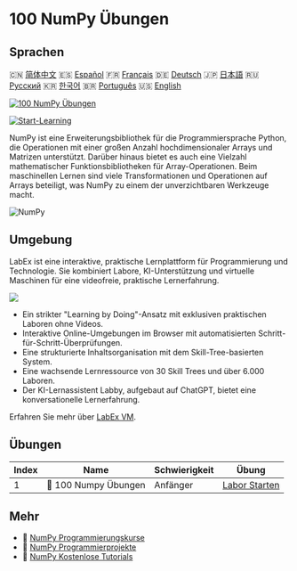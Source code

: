 # 100 NumPy Übungen

## Sprachen

🇨🇳 [简体中文](README_zh.md) 🇪🇸 [Español](README_es.md) 🇫🇷 [Français](README_fr.md) 🇩🇪 [Deutsch](README_de.md) 🇯🇵 [日本語](README_ja.md) 🇷🇺 [Русский](README_ru.md) 🇰🇷 [한국어](README_ko.md) 🇧🇷 [Português](README_pt.md) 🇺🇸 [English](README.md) 

[![100 NumPy Übungen](https://cover-creator.labex.io/100-numpy-exercises.png?lang=de)](https://labex.io/de/courses/100-numpy-exercises)

[![Start-Learning](https://img.shields.io/badge/Start-Learning-whitesmoke?style=for-the-badge)](https://labex.io/de/courses/100-numpy-exercises)

NumPy ist eine Erweiterungsbibliothek für die Programmiersprache Python, die Operationen mit einer großen Anzahl hochdimensionaler Arrays und Matrizen unterstützt. Darüber hinaus bietet es auch eine Vielzahl mathematischer Funktionsbibliotheken für Array-Operationen. Beim maschinellen Lernen sind viele Transformationen und Operationen auf Arrays beteiligt, was NumPy zu einem der unverzichtbaren Werkzeuge macht.

![NumPy](https://img.shields.io/badge/NumPy-whitesmoke?style=for-the-badge&logo=numpy)


## Umgebung

LabEx ist eine interaktive, praktische Lernplattform für Programmierung und Technologie. Sie kombiniert Labore, KI-Unterstützung und virtuelle Maschinen für eine videofreie, praktische Lernerfahrung.

![](https://tutorial-screenshot.getvm.io/images/vm-1725247253.png)

- Ein strikter "Learning by Doing"-Ansatz mit exklusiven praktischen Laboren ohne Videos.
- Interaktive Online-Umgebungen im Browser mit automatisierten Schritt-für-Schritt-Überprüfungen.
- Eine strukturierte Inhaltsorganisation mit dem Skill-Tree-basierten System.
- Eine wachsende Lernressource von 30 Skill Trees und über 6.000 Laboren.
- Der KI-Lernassistent Labby, aufgebaut auf ChatGPT, bietet eine konversationelle Lernerfahrung.

Erfahren Sie mehr über [LabEx VM](https://support.labex.io/using-labex/virtual-machine).

## Übungen

|   Index | Name                 | Schwierigkeit   | Übung                                                                                          |
|---------|----------------------|-----------------|------------------------------------------------------------------------------------------------|
|       1 | 📖 100 Numpy Übungen | Anfänger        | <a target='_blank' href='https://labex.io/de/labs/100-numpy-exercises-20746'>Labor Starten</a> |

## Mehr

- 🔗 [NumPy Programmierungskurse](https://github.com/labex-labs/awesome-programming-courses)
- 🔗 [NumPy Programmierprojekte](https://github.com/labex-labs/awesome-programming-projects)
- 🔗 [NumPy Kostenlose Tutorials](https://github.com/labex-labs/numpy-free-tutorials)

